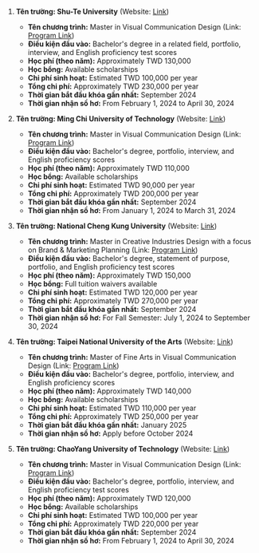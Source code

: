 1. **Tên trường: Shu-Te University** (Website: [Link](https://en.vcd.stu.edu.tw/))
    - **Tên chương trình:** Master in Visual Communication Design (Link: [Program Link](https://en.vcd.stu.edu.tw/files/11-1069-4466.php))
    - **Điều kiện đầu vào:** Bachelor's degree in a related field, portfolio, interview, and English proficiency test scores
    - **Học phí (theo năm):** Approximately TWD 130,000
    - **Học bổng:** Available scholarships
    - **Chi phí sinh hoạt:** Estimated TWD 100,000 per year
    - **Tổng chi phí:** Approximately TWD 230,000 per year
    - **Thời gian bắt đầu khóa gần nhất:** September 2024
    - **Thời gian nhận sồ hơ:** From February 1, 2024 to April 30, 2024

2. **Tên trường: Ming Chi University of Technology** (Website: [Link](https://www.mcut.edu.tw/?Lang=en))
    - **Tên chương trình:** Master in Visual Communication Design (Link: [Program Link](https://vcd.mcut.edu.tw/?Lang=en))
    - **Điều kiện đầu vào:** Bachelor's degree, portfolio, interview, and English proficiency scores
    - **Học phí (theo năm):** Approximately TWD 110,000
    - **Học bổng:** Available scholarships
    - **Chi phí sinh hoạt:** Estimated TWD 90,000 per year
    - **Tổng chi phí:** Approximately TWD 200,000 per year
    - **Thời gian bắt đầu khóa gần nhất:** September 2024
    - **Thời gian nhận sồ hơ:** From January 1, 2024 to March 31, 2024

3. **Tên trường: National Cheng Kung University** (Website: [Link](https://www.ncku.edu.tw/index.php?Lang=en))
    - **Tên chương trình:** Master in Creative Industries Design with a focus on Brand & Marketing Planning (Link: [Program Link](https://management.oia.ncku.edu.tw/intladmission/application/brochure/applyIntladmissionSn/20))
    - **Điều kiện đầu vào:** Bachelor's degree, statement of purpose, portfolio, and English proficiency test scores
    - **Học phí (theo năm):** Approximately TWD 150,000
    - **Học bổng:** Full tuition waivers available
    - **Chi phí sinh hoạt:** Estimated TWD 120,000 per year
    - **Tổng chi phí:** Approximately TWD 270,000 per year
    - **Thời gian bắt đầu khóa gần nhất:** September 2024
    - **Thời gian nhận sồ hơ:** For Fall Semester: July 1, 2024 to September 30, 2024

4. **Tên trường: Taipei National University of the Arts** (Website: [Link](https://w3.tnua.edu.tw/?lang=en))
    - **Tên chương trình:** Master of Fine Arts in Visual Communication Design (Link: [Program Link](https://www.mastersportal.com/studies/360183/visual-communication-design.html))
    - **Điều kiện đầu vào:** Bachelor's degree, portfolio, interview, and English proficiency scores
    - **Học phí (theo năm):** Approximately TWD 140,000
    - **Học bổng:** Available scholarships
    - **Chi phí sinh hoạt:** Estimated TWD 110,000 per year
    - **Tổng chi phí:** Approximately TWD 250,000 per year
    - **Thời gian bắt đầu khóa gần nhất:** January 2025
    - **Thời gian nhận sồ hơ:** Apply before October 2024

5. **Tên trường: ChaoYang University of Technology** (Website: [Link](https://web.cyut.edu.tw/index.php?Lang=en))
    - **Tên chương trình:** Master in Visual Communication Design (Link: [Program Link](https://web.cyut.edu.tw/p/412-1000-4387.php?Lang=en))
    - **Điều kiện đầu vào:** Bachelor's degree, portfolio, interview, and English proficiency test scores
    - **Học phí (theo năm):** Approximately TWD 120,000
    - **Học bổng:** Available scholarships
    - **Chi phí sinh hoạt:** Estimated TWD 100,000 per year
    - **Tổng chi phí:** Approximately TWD 220,000 per year
    - **Thời gian bắt đầu khóa gần nhất:** September 2024
    - **Thời gian nhận sồ hơ:** From February 1, 2024 to April 30, 2024
